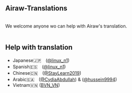 ## Airaw-Translations

<br>
We welcome anyone wo can help with Airaw's translation.<br><br>

<h2 align="left">
    Help with translation
</h2>
<ul>
    <li>Japanese🇯🇵　(<a href="https://twitter.com/linux_n1">@linux_n1</a>)</li>
    <li>Spanish🇪🇸　(<a href="https://twitter.com/linux_n1">@linux_n1</a>)</li>
    <li>Chinese🇨🇳　(<a href="https://twitter.com/StayLearn2019">@StayLearn2019</a>)</li>
    <li>Arabic🇸🇦　(<a href="https://twitter.com/CydiaAbdullah">@CydiaAbdullah</a>) & (<a href="https://twitter.com/hussein9994">@hussein9994</a>)</li>
    <li>Vietnam🇻🇳 (<a href="https://www.facebook.com/bvnmobileservices999">BVN_VN</a>)</li>
</ul>
